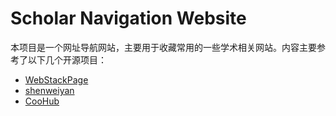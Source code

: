 Scholar Navigation Website
===

本项目是一个网址导航网站，主要用于收藏常用的一些学术相关网站。内容主要参考了以下几个开源项目：

- [WebStackPage](https://github.com/WebStackPage/WebStackPage.github.io)
- [shenweiyan](https://github.com/shenweiyan/WebStack-Hugo?tab=readme-ov-file)
- [CooHub](https://coohub.xyz/)